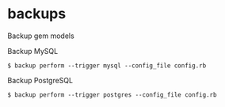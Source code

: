 # backups
Backup gem models

Backup MySQL

`$ backup perform --trigger mysql --config_file config.rb`

Backup PostgreSQL

`$ backup perform --trigger postgres --config_file config.rb`
